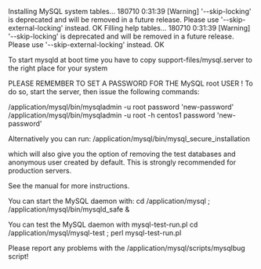 Installing MySQL system tables...
180710  0:31:39 [Warning] '--skip-locking' is deprecated and will be removed in a future release. Please use '--skip-external-locking' instead.
OK
Filling help tables...
180710  0:31:39 [Warning] '--skip-locking' is deprecated and will be removed in a future release. Please use '--skip-external-locking' instead.
OK

To start mysqld at boot time you have to copy
support-files/mysql.server to the right place for your system

PLEASE REMEMBER TO SET A PASSWORD FOR THE MySQL root USER !
To do so, start the server, then issue the following commands:

/application/mysql/bin/mysqladmin -u root password 'new-password'
/application/mysql/bin/mysqladmin -u root -h centos1 password 'new-password'

Alternatively you can run:
/application/mysql/bin/mysql_secure_installation

which will also give you the option of removing the test
databases and anonymous user created by default.  This is
strongly recommended for production servers.

See the manual for more instructions.

You can start the MySQL daemon with:
cd /application/mysql ; /application/mysql/bin/mysqld_safe &

You can test the MySQL daemon with mysql-test-run.pl
cd /application/mysql/mysql-test ; perl mysql-test-run.pl

Please report any problems with the /application/mysql/scripts/mysqlbug script!
